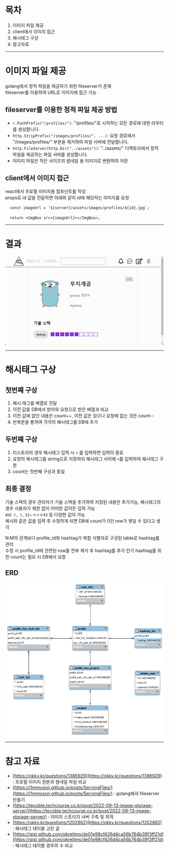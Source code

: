 # 목차
1. 이미지 파일 제공
2. client에서 이미지 접근
3. 해시태그 구상
4. 참고자료

-----

# 이미지 파일 제공

golang에서 정적 파일을 제공하기 위한 fileserver가 존재   
fileserver를 이용하여 URL로 이미지에 접근 가능   
## fileserver를 이용한 정적 파일 제공 방법
- `r.PathPrefix("/profiles/")`: "/profiles/"로 시작하는 모든 경로에 대한 라우터를 생성합니다.
- `http.StripPrefix("/images/profiles/", ...)`: 요청 경로에서 "/images/profiles/" 부분을 제거하여 파일 서버에 전달합니다.
- `http.FileServer(http.Dir("../assets"))`: "../assets/" 디렉토리에서 정적 파일을 제공하는 파일 서버를 생성합니다.
- 이미지 파일은 작은 사이즈의 썸네일 용 이미지로 변환하여 저장

## client에서 이미지 접근
react에서 프로필 이미지용 컴포넌트를 작성   
props로 id 값을 전달하면 아래와 같이 id에 해당하는 이미지를 요청
```
  const imageUrl = `${server}/assets/images/profiles/${id}.jpg`;

  return <ImgBox src={imageUrl}></ImgBox>;
```

-----

# 결과

<img src="/assets/rainbowbear_20240122_112248.gif">

-----

# 해시태그 구상

## 첫번째 구상
1. 해시 태그를 배열로 전달
2. 이전 값을 DB에서 받아와 요청으로 받은 배열과 비교
3. 이전 값에 없던 내용은 count++, 이전 값은 있으나 요청에 없는 것은 count--
4. 반복문을 통하여 각각의 해시태그를 DB에 추가
## 두번째 구상
1. 티스토리의 경우 해시태그 입력 시 `<` 를 입력하면 입력이 종료
2. 요청의 해시태그를 string으로 저장하되 해시태그 사이에 `<`를 입력하여 해시태그 구분
3. count는 첫번째 구상과 동일

## 최종 결정
기술 스택의 경우 관리자가 기술 스택을 추가하여 지정된 내용만 추가가능, 해시태그의 경우 사용자가 제한 없이 어떠한 값이든 입력 가능   
ex) `ㅏ`, `ㅓ`, `12ㄴㅇㅊㅎ43` 등 다양한 값이 가능   
예시와 같은 값을 입력 후 수정하게 되면 DB에 count가 0인 row가 쌓일 수 있다고 생각   
   
N:M의 관계보다 profile_Id와 hashtag가 복합 식별자로 구성된 table로 hashtag를 관리   
수정 시 profile_Id에 관련된 row를 전부 제거 후 hashtag를 추가
인기 hashtag를 위한 count는 필요 시 DB에서 요청

## ERD

<img src="/assets/test.png">

-----

# 참고 자료 
- [https://okky.kr/questions/1386929](https://okky.kr/questions/1386929) : 프로필 이미지 원본과 썸네일 파일 비교
- [https://j1mmyson.github.io/posts/ServingFiles/](https://j1mmyson.github.io/posts/ServingFiles/) : golang에서 fileserver 만들기
- [https://tecoble.techcourse.co.kr/post/2022-09-13-image-storage-server/](https://tecoble.techcourse.co.kr/post/2022-09-13-image-storage-server/) : 이미지 스토리지 서버 구축 및 최적
- [https://okky.kr/questions/1202862](https://okky.kr/questions/1202862) : 해시태그 테이블 고민 글
- [https://gist.github.com/qkreltms/de01e98cf426d4ca56b764b39f3ff21d](https://gist.github.com/qkreltms/de01e98cf426d4ca56b764b39f3ff21d) : 해시태그 테이블 경우의 수 비교


